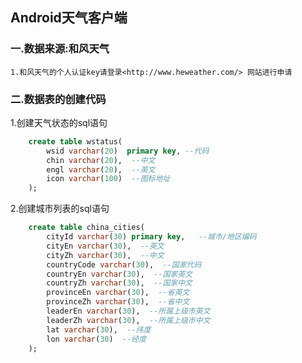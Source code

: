## Android天气客户端
### 一.数据来源:和风天气

    1.和风天气的个人认证key请登录<http://www.heweather.com/> 网站进行申请

### 二.数据表的创建代码
1.创建天气状态的sql语句
``` sql
    create table wstatus(
        wsid varchar(20)  primary key, --代码
        chin varchar(20),  --中文
        engl varchar(20),  --英文
        icon varchar(100)  --图标地址
    );
```

2.创建城市列表的sql语句
``` sql
    create table china_cities(
        cityId varchar(30) primary key,   --城市/地区编码
        cityEn varchar(30),  --英文
        cityZh varchar(30),  --中文
        countryCode varchar(30),  --国家代码
        countryEn varchar(30),  --国家英文
        countryZh varchar(30),  --国家中文
        provinceEn varchar(30),  --省英文
        provinceZh varchar(30),  --省中文
        leaderEn varchar(30),  --所属上级市英文
        leaderZh varchar(30),  --所属上级市中文
        lat varchar(30),  --纬度
        lon varchar(30)  --经度
    );
```